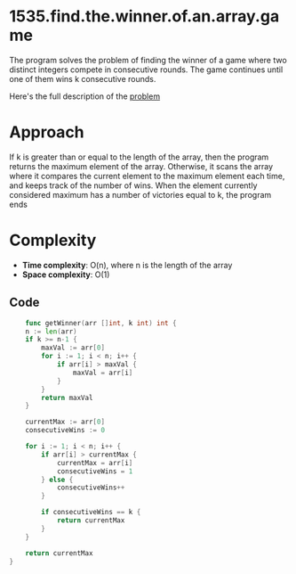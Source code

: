 #  1535.find.the.winner.of.an.array.game

The program solves the problem of finding the winner of a game where two distinct integers compete in consecutive rounds. The game continues until one of them wins k consecutive rounds. 

Here's the full description of the [problem](eetcode.com/problems/find-the-winner-of-an-array-game/?envType=daily-question&envId=2023-11-05)


# Approach 

If k is greater than or equal to the length of the array, then the program returns the maximum element of the array. Otherwise, it scans the array where it compares the current element to the maximum element each time, and keeps track of the number of wins. When the element currently considered maximum has a number of victories equal to k, the program ends
 
# Complexity 

- **Time complexity**: O(n), where n is the length of the array
- **Space complexity**: O(1)

## Code 

```go
    func getWinner(arr []int, k int) int {
	n := len(arr)
	if k >= n-1 {
		maxVal := arr[0]
		for i := 1; i < n; i++ {
			if arr[i] > maxVal {
				maxVal = arr[i]
			}
		}
		return maxVal
	}

	currentMax := arr[0]
	consecutiveWins := 0

	for i := 1; i < n; i++ {
		if arr[i] > currentMax {
			currentMax = arr[i]
			consecutiveWins = 1
		} else {
			consecutiveWins++
		}

		if consecutiveWins == k {
			return currentMax
		}
	}

	return currentMax
}
```
